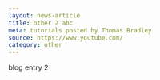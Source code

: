 ```yaml
---
layout: news-article
title: other 2 abc
meta: tutorials posted by Thomas Bradley
source: https://www.youtube.com/
category: other
---
```


blog entry 2
